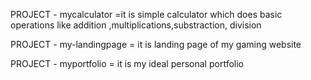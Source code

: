 PROJECT - mycalculator =it is simple calculator which does basic operations like addition ,multiplications,substraction, division

PROJECT - my-landingpage = it is landing page of my gaming website 

PROJECT - myportfolio = it is my ideal personal portfolio
